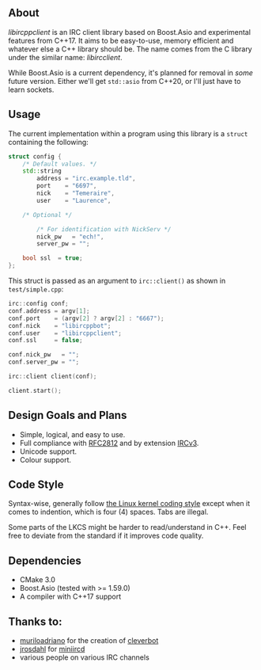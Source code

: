 ## About
*libircppclient* is an IRC client library based on Boost.Asio and experimental
features from C++17.
It aims to be easy-to-use,
memory efficient and whatever else a C++ library should be.
The name comes from the C library under the similar name: *libircclient*.

While Boost.Asio is a current dependency,
it's planned for removal in *some* future version.
Either we'll get `std::asio` from C++20,
or I'll just have to learn sockets.

## Usage

The current implementation within a program using this library is a
`struct` containing the following:

```cpp
struct config {
    /* Default values. */
    std::string
        address = "irc.example.tld",
        port    = "6697",
        nick    = "Temeraire",
        user    = "Laurence",

    /* Optional */

        /* For identification with NickServ */
        nick_pw   = "ech!",
        server_pw = "";

    bool ssl  = true;
};
```
This struct is passed as an argument to `irc::client()` as shown in
`test/simple.cpp`:

```cpp
irc::config conf;
conf.address = argv[1];
conf.port    = (argv[2] ? argv[2] : "6667");
conf.nick    = "libircppbot";
conf.user    = "libircppclient";
conf.ssl     = false;

conf.nick_pw   = "";
conf.server_pw = "";

irc::client client(conf);

client.start();
```

## Design Goals and Plans
- Simple, logical, and easy to use.
- Full compliance with [RFC2812](https://tools.ietf.org/html/rfc2812) and by extension [IRCv3](http://ircv3.net/).
- Unicode support.
- Colour support.

## Code Style
Syntax-wise,
generally follow [the Linux kernel coding style](https://www.kernel.org/doc/Documentation/CodingStyle) except when it comes to indention,
which is four (4) spaces.
Tabs are illegal.

Some parts of the LKCS might be harder to read/understand in C++.
Feel free to deviate from the standard if it improves code quality.

## Dependencies
- CMake 3.0
- Boost.Asio (tested with >= 1.59.0)
- A compiler with C++17 support

## Thanks to:
- [muriloadriano](https://github.com/muriloadriano>) for the creation of [cleverbot](https://github.com/muriloadriano/cleverbot)
- [jrosdahl](https://github.com/jrosdahl) for [miniircd](https://github.com/jrosdahl/miniircd)
- various people on various IRC channels

